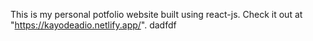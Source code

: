 This is my personal potfolio website built using react-js.
Check it out at "https://kayodeadio.netlify.app/".
dadfdf
